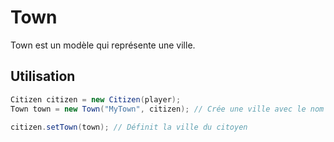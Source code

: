# Town
Town est un modèle qui représente une ville.

## Utilisation
```java
Citizen citizen = new Citizen(player);
Town town = new Town("MyTown", citizen); // Crée une ville avec le nom "MyTown" et le citoyen comme maire

citizen.setTown(town); // Définit la ville du citoyen
```
